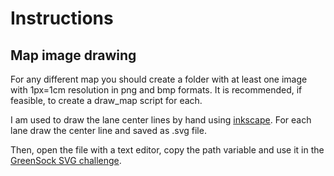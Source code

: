 # Instructions
## Map image drawing
For any different map you should create a folder with at least one image with 1px=1cm resolution in png and bmp formats. It is recommended, if feasible, to create a draw_map script for each.

I am used to draw the lane center lines by hand using [inkscape](https://inkscape.org/). For each lane draw the center line and saved as .svg file. 

Then, open the file with a text editor, copy the path variable and use it in the [GreenSock SVG challenge](https://codepen.io/GreenSock/pen/zYbddq/ecdfb83c70724638f83376a0cfad6b26).